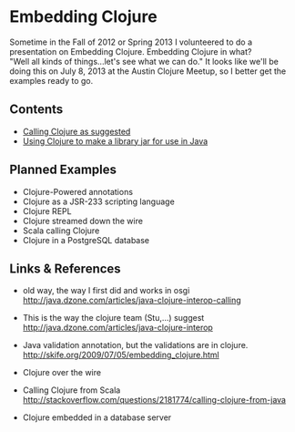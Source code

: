 Embedding Clojure
==================

Sometime in the Fall of 2012 or Spring 2013 I volunteered to do a presentation on Embedding Clojure.
Embedding Clojure in what?  
"Well all kinds of things...let's see what we can do."
It looks like we'll be doing this on July 8, 2013 at the Austin Clojure Meetup,
so I better get the examples ready to go.

Contents
------------
* [Calling Clojure as suggested](./javaclojureeasy)
* [Using Clojure to make a library jar for use in Java](./clojurejarforusebyjava)

Planned Examples
-----------------
* Clojure-Powered annotations
* Clojure as a JSR-233 scripting language
* Clojure REPL
* Clojure streamed down the wire
* Scala calling Clojure
* Clojure in a PostgreSQL database

Links & References
-------------------
* old way, the way I first did and works in osgi  
  http://java.dzone.com/articles/java-clojure-interop-calling

* This is the way the clojure team (Stu,...) suggest
  http://java.dzone.com/articles/java-clojure-interop
  
* Java validation annotation, but the validations are in clojure.
  http://skife.org/2009/07/05/embedding_clojure.html

* Clojure over the wire

* Calling Clojure from Scala
  http://stackoverflow.com/questions/2181774/calling-clojure-from-java
  
* Clojure embedded in a database server

